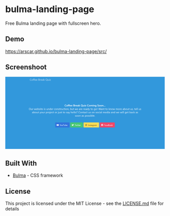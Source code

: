 # bulma-landing-page
Free Bulma landing page with fullscreen hero.

## Demo

https://arscar.github.io/bulma-landing-page/src/

## Screenshoot

![Screenshoot](landing-page.png)


## Built With

* [Bulma](https://bulma.io/) - CSS framework

## License

This project is licensed under the MIT License - see the [LICENSE.md](blob/master/LICENSE.md) file for details
